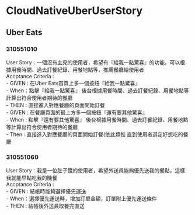 # CloudNativeUberUserStory

## Uber Eats
### 310551010
User Story：一個沒有主見的使用者，希望有『給我一點驚喜』的功能，可以根據用餐時間、過去訂餐紀錄、用餐地點等，推薦餐廳給使用者  
Accptance Criteria :  
    - GIVEN : 在Uber Eats首頁上多一個按鈕『給我一點驚喜』  
    - When：點擊『給我一點驚喜』 後台根據用餐時間、過去訂餐紀錄、用餐地點等計算出符合使用者期待的餐廳  
    - THEN : 直接進入對應餐廳的頁面開始訂餐  
    - GIVEN : 在餐廳頁面的最上方多一個按鈕『還有要其他驚喜』  
    - When : 點擊『還有要其他驚喜』 後台根據用餐時間、過去訂餐紀錄、用餐地點等計算出符合使用者期待的餐廳  
    - Then : 直接進入對應餐廳的頁面開始訂餐(依此類推 直到使用者選定好想吃的餐廳  

### 310551060
User Story：我是一位肚子餓的使用者，希望外送員能夠優先送我的餐點，這樣我就能早點吃我的晚餐  
Accptance Criteria :  
    - GIVEN : 結帳時能夠選擇優先運送  
    - When：選擇優先運送時，增加訂單金額，訂單附上優先運送條件  
    - THEN : 結帳後外送員取餐完直送   
